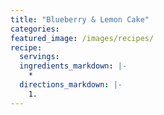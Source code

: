 ```yaml
---
title: "Blueberry & Lemon Cake"
categories:
featured_image: /images/recipes/
recipe:
  servings: 
  ingredients_markdown: |-
    *
  directions_markdown: |-
    1.
---
```


